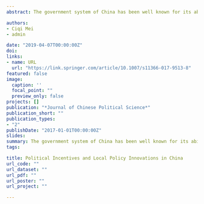 ```yaml
---
abstract: The government system of China has been well known for its ability to mobilize its local leaders through career incentives. Does this system also encourage local policy innovation? This paper tests the relation between career advancement and local policy innovation with a self-compiled dataset on local innovation and local leaders’ career paths in 16 deputy-provincial level municipalities. We find a strong positive relationship between reported local policy innovation concerning economic issues and local leaders’ career advancement from 1980 to 2008, while the relationship between the number of innovations in other policy areas and promotion is insignificant. This finding deepens our understanding of both the promotion system for Chinese local leaders and motivations for local policy innovation.

authors:
- Ciqi Mei
- admin

date: "2019-04-07T00:00:00Z"
doi: 
links:
- name: URL
  url: "https://link.springer.com/article/10.1007/s11366-017-9513-8"
featured: false
image:
  caption: ''
  focal_point: ""
  preview_only: false
projects: []
publication: "*Journal of Chinese Political Science*"
publication_short: ""
publication_types:
- "2"
publishDate: "2017-01-01T00:00:00Z"
slides: 
summary: The government system of China has been well known for its ability to mobilize its local leaders through career incentives. Does this system also encourage local policy innovation? This paper tests the relation between career advancement and local policy innovation with a self-compiled dataset on local innovation and local leaders’ career paths in 16 deputy-provincial level municipalities. We find a strong positive relationship between reported local policy innovation concerning economic issues and local leaders’ career advancement from 1980 to 2008, while the relationship between the number of innovations in other policy areas and promotion is insignificant. This finding deepens our understanding of both the promotion system for Chinese local leaders and motivations for local policy innovation.
tags:

title: Political Incentives and Local Policy Innovations in China
url_code: ""
url_dataset: ""
url_pdf: ""
url_poster: ""
url_project: ""

---
```

